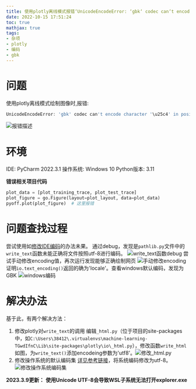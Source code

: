 ```yaml
---
title: 使用plotly离线模式报错‘UnicodeEncodeError: ‘gbk‘ codec can‘t encode character in position: ‘的解决方法
date: 2022-10-15 17:51:24
toc: true
mathjax: true
tags:
- 杂项
- plotly
- 编码
- gbk
---
```


# 问题
使用plotly离线模式绘制图像时,报错:

```powershell
UnicodeEncodeError: 'gbk' codec can't encode character '\u25c4' in position 276398: illegal multibyte sequence
```
![报错描述](https:/raw.githubusercontent.com/buttering/EasyBlogs/master/asset/pictures/bdf03a9b9bdacaaf60d1f899c0222865/74d51bfa109b4065ccb3ba37b6922bb3.png)
# 环境
IDE: PyCharm 2022.3.1
操作系统: Windows 10
Python版本: 3.11

**错误相关项目代码**
```python
plot_data = [plot_training_trace, plot_test_trace]
plot_figure = go.Figure(layout=plot_layout, data=plot_data)
pyoff.plot(plot_figure)  # 这里报错
```
# 问题查找过程
尝试使用如[修改IDE编码](https://blog.csdn.net/lj606/article/details/121752437)的办法未果。
通过debug，发现是```pathlib.py```文件中的```write_text```函数未能正确将文件按照utf-8进行编码。
![write_text函数debug](https:/raw.githubusercontent.com/buttering/EasyBlogs/master/asset/pictures/bdf03a9b9bdacaaf60d1f899c0222865/1ed4e79576fd90153117531cab86df90.png)
尝试手动修改encoding值，再次运行发现能够正确绘制网页
![手动修改encoding](https:/raw.githubusercontent.com/buttering/EasyBlogs/master/asset/pictures/bdf03a9b9bdacaaf60d1f899c0222865/0ec2f81a958f960094bafc7d88c71415.png)
证明```io.text_encoding()```返回的确为'locale'。查看windows默认编码，发现为GBK
![windows编码](https:/raw.githubusercontent.com/buttering/EasyBlogs/master/asset/pictures/bdf03a9b9bdacaaf60d1f899c0222865/ac4ddef02e4ff6c9ae8cf499176edd0d.png)
# 解决办法
基于此，有两个解决方法：
1. 修改plotly对```write_text```的调用
编辑```_html.py```（位于项目的site-packages中，如```C:\Users\38412\.virtualenvs\machine-learning-TGwdIfnC\Lib\site-packages\plotly\io\_html.py```），修改函数```write_html```如图，为```write_text()```添加encodeing参数为'utf8'。![修改_html.py](https:/raw.githubusercontent.com/buttering/EasyBlogs/master/asset/pictures/bdf03a9b9bdacaaf60d1f899c0222865/89e1637966679d4832fd25d2d56ed3de.png)
2. 修改操作系统的默认编码集
[详见参考链接](https://zhuanlan.zhihu.com/p/153219931#:~:text=%E8%AE%BE%E7%BD%AE%E6%96%B9%E6%B3%95%EF%BC%9A%E6%8E%A7%E5%88%B6%E9%9D%A2%E6%9D%BF-%3E%E5%8C%BA%E5%9F%9F-%3E%E7%AE%A1%E7%90%86%3E%E6%9B%B4%E6%94%B9%E7%B3%BB%E7%BB%9F%E5%8C%BA%E5%9F%9F%E8%AE%BE%E7%BD%AE,%E8%AE%BE%E7%BD%AE%E5%A5%BD%E5%90%8E%EF%BC%8C%E9%87%8D%E5%90%AF%EF%BC%8C%E7%B3%BB%E7%BB%9F%E7%BC%96%E7%A0%81%E5%8D%B3%E5%8F%98%E4%B8%BAUTF-8%E6%A0%BC%E5%BC%8F%E3%80%82)，将系统编码修改为utf-8。
![修改操作系统编码集](https:/raw.githubusercontent.com/buttering/EasyBlogs/master/asset/pictures/bdf03a9b9bdacaaf60d1f899c0222865/720674378cbd8f77db886ac893f5467d.png)

**2023.3.9更新：**
**使用Unicode UTF-8会导致WSL子系统无法打开explorer.exe**